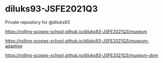 # diluks93-JSFE2021Q3
Private repository for @diluks93

https://rolling-scopes-school.github.io/diluks93-JSFE2021Q3/museum

https://rolling-scopes-school.github.io/diluks93-JSFE2021Q3/museum-adaptive

https://rolling-scopes-school.github.io/diluks93-JSFE2021Q3/museum-dom